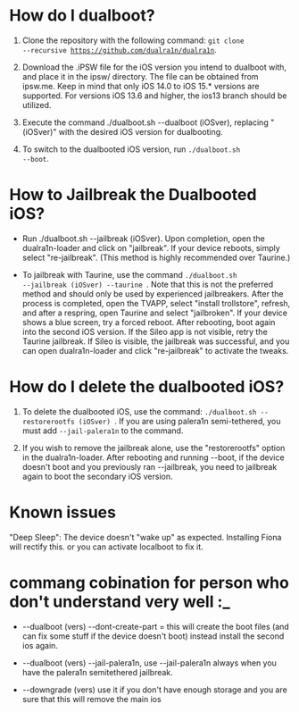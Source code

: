 # How do I dualboot?

1. Clone the repository with the following command: <code>git clone --recursive https://github.com/dualra1n/dualra1n</code>.

2. Download the .iPSW file for the iOS version you intend to dualboot with, and place it in the ipsw/ directory. The file can be obtained from ipsw.me. Keep in mind that only iOS 14.0 to iOS 15.* versions are supported. For versions iOS 13.6 and higher, the ios13 branch should be utilized.

3. Execute the command ./dualboot.sh --dualboot (iOSver), replacing "(iOSver)" with the desired iOS version for dualbooting.

4. To switch to the dualbooted iOS version, run <code>./dualboot.sh --boot</code>.

# How to Jailbreak the Dualbooted iOS?

- Run ./dualboot.sh --jailbreak (iOSver). Upon completion, open the dualra1n-loader and click on "jailbreak". If your device reboots, simply select "re-jailbreak". (This method is highly recommended over Taurine.)

- To jailbreak with Taurine, use the command <code>./dualboot.sh --jailbreak (iOSver) --taurine </code>. Note that this is not the preferred method and should only be used by experienced jailbreakers. After the process is completed, open the TVAPP, select "install trollstore", refresh, and after a respring, open Taurine and select "jailbroken". If your device shows a blue screen, try a forced reboot. After rebooting, boot again into the second iOS version. If the Sileo app is not visible, retry the Taurine jailbreak. If Sileo is visible, the jailbreak was successful, and you can open dualra1n-loader and click "re-jailbreak" to activate the tweaks.

# How do I delete the dualbooted iOS?

1. To delete the dualbooted iOS, use the command: <code>./dualboot.sh --restorerootfs (iOSver) </code>. If you are using palera1n semi-tethered, you must add <code>--jail-palera1n</code> to the command.

2. If you wish to remove the jailbreak alone, use the "restorerootfs" option in the dualra1n-loader. After rebooting and running --boot, if the device doesn't boot and you previously ran --jailbreak, you need to jailbreak again to boot the secondary iOS version.

# Known issues 

"Deep Sleep": The device doesn't "wake up" as expected. Installing Fiona will rectify this. or you can activate localboot to fix it.

# commang cobination for person who don't understand very well :_

- --dualboot (vers) --dont-create-part = this will create the boot files (and can fix some stuff if the device doesn't boot) instead install the second ios again.

- --dualboot (vers) --jail-palera1n, use --jail-palera1n always when you have the palera1n semitethered jailbreak.

- --downgrade (vers) use it if you don't have enough storage and you are sure that this will remove the main ios